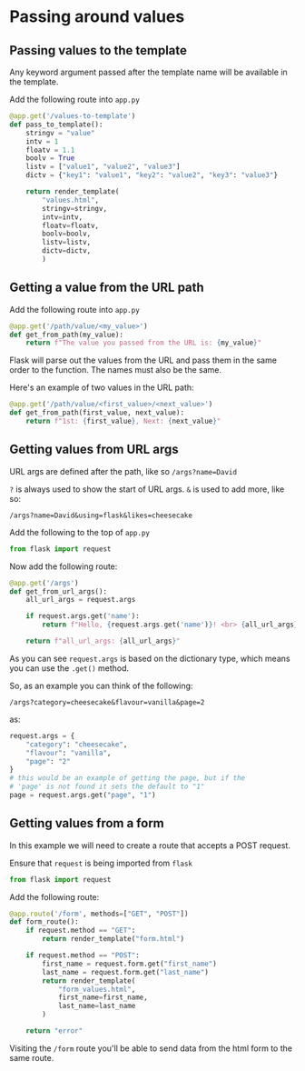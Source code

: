 # Passing around values

## Passing values to the template

Any keyword argument passed after the template name will be available in
the template.

Add the following route into `app.py`

```python
@app.get('/values-to-template')
def pass_to_template():
    stringv = "value"
    intv = 1
    floatv = 1.1
    boolv = True
    listv = ["value1", "value2", "value3"]
    dictv = {"key1": "value1", "key2": "value2", "key3": "value3"}

    return render_template(
        "values.html",
        stringv=stringv,
        intv=intv,
        floatv=floatv,
        boolv=boolv,
        listv=listv,
        dictv=dictv,
        )
```

## Getting a value from the URL path

Add the following route into `app.py`

```python
@app.get('/path/value/<my_value>')
def get_from_path(my_value):
    return f"The value you passed from the URL is: {my_value}"
```

Flask will parse out the values from the URL and pass them in the same order
to the function. The names must also be the same.

Here's an example of two values in the URL path:

```python
@app.get('/path/value/<first_value>/<next_value>')
def get_from_path(first_value, next_value):
    return f"1st: {first_value}, Next: {next_value}"
```

## Getting values from URL args

URL args are defined after the path, like so `/args?name=David`

`?` is always used to show the start of URL args. `&` is used to add more, 
like so:

`/args?name=David&using=flask&likes=cheesecake`

Add the following to the top of `app.py`

```Python
from flask import request
```

Now add the following route:

```Python
@app.get('/args')
def get_from_url_args():
    all_url_args = request.args

    if request.args.get('name'):
        return f"Hello, {request.args.get('name')}! <br> {all_url_args}"

    return f"all_url_args: {all_url_args}"
```

As you can see `request.args` is based on the dictionary type, which means
you can use the `.get()` method.

So, as an example you can think of the following:

`/args?category=cheesecake&flavour=vanilla&page=2`

as:

```Python
request.args = {
    "category": "cheesecake",
    "flavour": "vanilla",
    "page": "2"
}
# this would be an example of getting the page, but if the
# 'page' is not found it sets the default to "1"
page = request.args.get("page", "1")
```

## Getting values from a form

In this example we will need to create a route that accepts a POST request.

Ensure that `request` is being imported from `flask`

```Python
from flask import request
```

Add the following route:

```Python
@app.route('/form', methods=["GET", "POST"])
def form_route():
    if request.method == "GET":
        return render_template("form.html")

    if request.method == "POST":
        first_name = request.form.get("first_name")
        last_name = request.form.get("last_name")
        return render_template(
            "form_values.html", 
            first_name=first_name, 
            last_name=last_name
        )

    return "error"
```

Visiting the `/form` route you'll be able to send data from the html form to
the same route.

